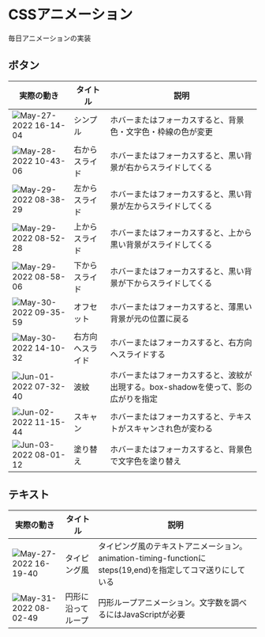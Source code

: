 # CSSアニメーション
毎日アニメーションの実装
## ボタン
| 実際の動き | タイトル | 説明 |
| ------------- | ------------- | ------------- |
| ![May-27-2022 16-14-04](https://user-images.githubusercontent.com/69744608/170650314-68e73186-9372-4d86-a84f-5b0d011f60e7.gif) | シンプル | ホバーまたはフォーカスすると、背景色・文字色・枠線の色が変更  |
| ![May-28-2022 10-43-06](https://user-images.githubusercontent.com/69744608/170804915-d1f8049c-5484-44e7-8d65-2d0de84347df.gif) | 右からスライド | ホバーまたはフォーカスすると、黒い背景が右からスライドしてくる  |
| ![May-29-2022 08-38-29](https://user-images.githubusercontent.com/69744608/170846100-9db2b18a-aa54-45e0-b791-0f4426430ebc.gif) | 左からスライド | ホバーまたはフォーカスすると、黒い背景が左からスライドしてくる |
| ![May-29-2022 08-52-28](https://user-images.githubusercontent.com/69744608/170846318-2d4cc912-cbcc-4c0b-837c-99eb324d88b2.gif) | 上からスライド | ホバーまたはフォーカスすると、上から黒い背景がスライドしてくる |
| ![May-29-2022 08-58-06](https://user-images.githubusercontent.com/69744608/170846472-cdbcfe89-0f63-4848-80ce-e53e22df635e.gif) | 下からスライド | ホバーまたはフォーカスすると、黒い背景が下からスライドしてくる |
| ![May-30-2022 09-35-59](https://user-images.githubusercontent.com/69744608/170898310-d2832f37-6876-4ad6-9e2a-ffecbecdbc60.gif) | オフセット | ホバーまたはフォーカスすると、薄黒い背景が元の位置に戻る |
| ![May-30-2022 14-10-32](https://user-images.githubusercontent.com/69744608/170921085-02f3cfeb-889e-494f-a683-240503b26e71.gif) | 右方向へスライド | ホバーまたはフォーカスすると、右方向へスライドする
| ![Jun-01-2022 07-32-40](https://user-images.githubusercontent.com/69744608/171294903-774acad6-8cd5-4043-8acb-da1267eecd0f.gif) | 波紋 | ホバーまたはフォーカスすると、波紋が出現する。box-shadowを使って、影の広がりを指定
| ![Jun-02-2022 11-15-44](https://user-images.githubusercontent.com/69744608/171540548-c1fc1e96-5529-433e-aa57-f31720d3f377.gif) | スキャン | ホバーまたはフォーカスすると、テキストがスキャンされ色が変わる
| ![Jun-03-2022 08-01-12](https://user-images.githubusercontent.com/69744608/171751884-14e241b8-22f9-4501-94d4-72b72b103e16.gif) | 塗り替え | ホバーまたはフォーカスすると、背景色で文字色を塗り替え

## テキスト
| 実際の動き | タイトル | 説明 |
| ---------- | -------------- | ------------- |
|   ![May-27-2022 16-19-40](https://user-images.githubusercontent.com/69744608/170651130-b019934d-0cdd-41b2-8eb2-034913c6c232.gif)| タイピング風 | タイピング風のテキストアニメーション。animation-timing-functionにsteps(19,end)を指定してコマ送りにしている |
| ![May-31-2022 08-02-49](https://user-images.githubusercontent.com/69744608/171066492-857a70da-79b9-400b-ada3-3f5a5815b8ac.gif) | 円形に沿ってループ | 円形ループアニメーション。文字数を調べるにはJavaScriptが必要 


